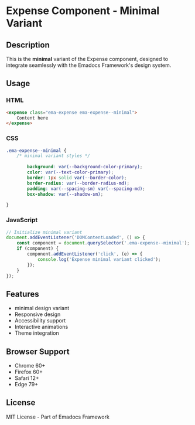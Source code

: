 # Expense Component - Minimal Variant

## Description
This is the **minimal** variant of the Expense component, designed to integrate seamlessly with the Emadocs Framework's design system.

## Usage

### HTML
```html
<expense class="ema-expense ema-expense--minimal">
    Content here
</expense>
```

### CSS
```css
.ema-expense--minimal {
    /* minimal variant styles */
    
        background: var(--background-color-primary);
        color: var(--text-color-primary);
        border: 1px solid var(--border-color);
        border-radius: var(--border-radius-md);
        padding: var(--spacing-sm) var(--spacing-md);
        box-shadow: var(--shadow-sm);
    
}
```

### JavaScript
```javascript
// Initialize minimal variant
document.addEventListener('DOMContentLoaded', () => {
    const component = document.querySelector('.ema-expense--minimal');
    if (component) {
        component.addEventListener('click', (e) => {
            console.log('Expense minimal variant clicked');
        });
    }
});
```

## Features
- minimal design variant
- Responsive design
- Accessibility support
- Interactive animations
- Theme integration

## Browser Support
- Chrome 60+
- Firefox 60+
- Safari 12+
- Edge 79+

## License
MIT License - Part of Emadocs Framework
